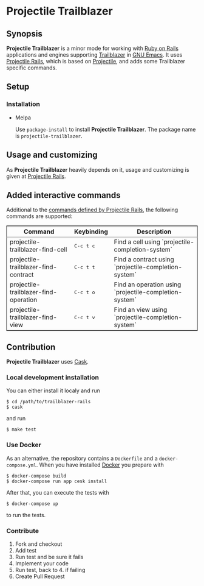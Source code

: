 # Projectile Trailblazer

## Synopsis

**Projectile Trailblazer** is a minor mode for working with [Ruby on Rails](http://rubyonrails.org/) applications and engines supporting
[Trailblazer](http://trailblazer.to/) in [GNU Emacs](https://www.gnu.org/s/emacs/). It uses [Projectile Rails](https://github.com/asok/projectile-rails), which is based on [Projectile](https://github.com/bbatsov/projectile), and adds some Trailblazer specific
commands.

## Setup

### Installation

-   Melpa

    Use `package-install` to install **Projectile Trailblazer**. The package name is `projectile-trailblazer`.

## Usage and customizing

As **Projectile Trailblazer** heavily depends on it, usage and customizing is given at [Projectile Rails](https://github.com/asok/projectile-rails#usage).

## Added interactive commands

Additional to the [commands defined by Projectile Rails](https://github.com/asok/projectile-rails#interactive-commands), the following commands are supported:

<table border="2" cellspacing="0" cellpadding="6" rules="groups" frame="hsides">


<colgroup>
<col  class="left" />

<col  class="left" />

<col  class="left" />
</colgroup>
<thead>
<tr>
<th scope="col" class="left">Command</th>
<th scope="col" class="left">Keybinding</th>
<th scope="col" class="left">Description</th>
</tr>
</thead>

<tbody>
<tr>
<td class="left">projectile-trailblazer-find-cell</td>
<td class="left"><kbd>C-c t c</kbd></td>
<td class="left">Find a cell using `projectile-completion-system`</td>
</tr>


<tr>
<td class="left">projectile-trailblazer-find-contract</td>
<td class="left"><kbd>C-c t t</kbd></td>
<td class="left">Find a contract using `projectile-completion-system`</td>
</tr>


<tr>
<td class="left">projectile-trailblazer-find-operation</td>
<td class="left"><kbd>C-c t o</kbd></td>
<td class="left">Find an operation using `projectile-completion-system`</td>
</tr>


<tr>
<td class="left">projectile-trailblazer-find-view</td>
<td class="left"><kbd>C-c t v</kbd></td>
<td class="left">Find an view using `projectile-completion-system`</td>
</tr>
</tbody>
</table>

## Contribution

**Projectile Trailblazer** uses [Cask](https://github.com/cask/cask).

### Local development installation

You can either install it localy and run

    $ cd /path/to/trailblazer-rails
    $ cask

and run

    $ make test

### Use Docker

As an alternative, the repository contains a `Dockerfile` and a `docker-compose.yml`. When you have installed [Docker](https://www.docker.com/)
you prepare with

    $ docker-compose build
    $ docker-compose run app cesk install

After that, you can execute the tests with

    $ docker-compose up

to run the tests.

### Contribute

1.  Fork and checkout
2.  Add test
3.  Run test and be sure it fails
4.  Implement your code
5.  Run test, back to 4. if failing
6.  Create Pull Request
